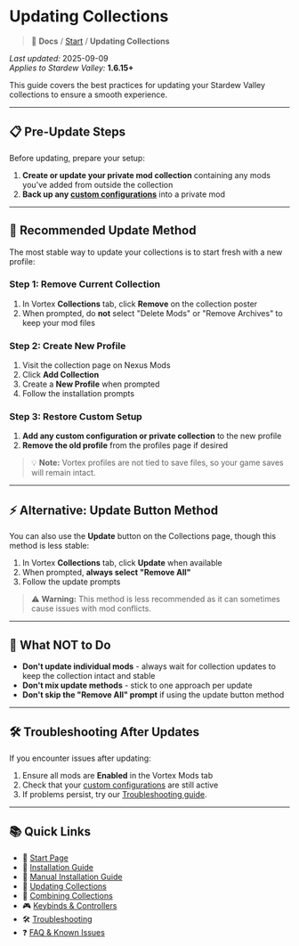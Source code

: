 # Updating Collections

> 📂 **Docs** / [Start](/start.md) / **Updating Collections**

*Last updated:* 2025-09-09  
*Applies to Stardew Valley:* **1.6.15+**

This guide covers the best practices for updating your Stardew Valley collections to ensure a smooth experience.

---

## 📋 Pre-Update Steps

Before updating, prepare your setup:

1. **Create or update your private mod collection** containing any mods you've added from outside the collection
2. **Back up any [custom configurations](/faq-and-known-issues.md#updating-can-overwrite-or-delete-custom-configs)** into a private mod

---

## 🔄 Recommended Update Method

The most stable way to update your collections is to start fresh with a new profile:

### Step 1: Remove Current Collection
1. In Vortex **Collections** tab, click **Remove** on the collection poster
2. When prompted, do **not** select "Delete Mods" or "Remove Archives" to keep your mod files

### Step 2: Create New Profile
1. Visit the collection page on Nexus Mods
2. Click **Add Collection**
3. Create a **New Profile** when prompted
4. Follow the installation prompts

### Step 3: Restore Custom Setup
1. **Add any custom configuration or private collection** to the new profile
2. **Remove the old profile** from the profiles page if desired

> 💡 **Note:** Vortex profiles are not tied to save files, so your game saves will remain intact.

---

## ⚡ Alternative: Update Button Method

You can also use the **Update** button on the Collections page, though this method is less stable:

1. In Vortex **Collections** tab, click **Update** when available
2. When prompted, **always select "Remove All"**
3. Follow the update prompts

> ⚠️ **Warning:** This method is less recommended as it can sometimes cause issues with mod conflicts.

---

## 🚫 What NOT to Do

- **Don't update individual mods** - always wait for collection updates to keep the collection intact and stable
- **Don't mix update methods** - stick to one approach per update
- **Don't skip the "Remove All" prompt** if using the update button method

---

## 🛠️ Troubleshooting After Updates

If you encounter issues after updating:

1. Ensure all mods are **Enabled** in the Vortex Mods tab
2. Check that your [custom configurations](/faq-and-known-issues.md#updating-can-overwrite-or-delete-custom-configs) are still active
3. If problems persist, try our [Troubleshooting guide](/troubleshooting.md).

---

## 📚 Quick Links

- 🌾 [Start Page](/start.md)  
- 🚀 [Installation Guide](/install.md)  
- 🧩 [Manual Installation Guide](/manual-install.md)  
- 🔄 [Updating Collections](/updating.md)  
- 🔀 [Combining Collections](/combining.md)  
- 🎮 [Keybinds & Controllers](/keybinds.md)  
- 🛠️ [Troubleshooting](/troubleshooting.md)  
- ❓ [FAQ & Known Issues](/faq-and-known-issues.md)  
